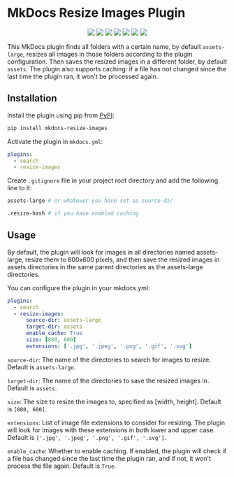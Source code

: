 # MkDocs Resize Images Plugin

<p align="center">
<a href="https://hits.seeyoufarm.com"><img src="https://hits.seeyoufarm.com/api/count/incr/badge.svg?url=https%3A%2F%2Fgithub.com%2FJakubAndrysek%2Fmkdocs-resize-images&count_bg=%2379C83D&title_bg=%23555555&icon=&icon_color=%23E7E7E7&title=hits&edge_flat=true"/></a>
<img src="https://img.shields.io/github/license/JakubAndrysek/mkdocs-resize-images?style=flat-square">
<img src="https://img.shields.io/github/v/release/JakubAndrysek/mkdocs-resize-images?style=flat-square">
<img src="https://img.shields.io/github/stars/JakubAndrysek/mkdocs-resize-images?style=flat-square">
<img src="https://img.shields.io/github/forks/JakubAndrysek/mkdocs-resize-images?style=flat-square">
<img src="https://img.shields.io/github/issues/JakubAndrysek/mkdocs-resize-images?style=flat-square">
<img src="https://static.pepy.tech/personalized-badge/mkdocs-resize-images?period=month&units=international_system&left_color=black&right_color=orange&left_text=Downloads">
</p>

This MkDocs plugin finds all folders with a certain name, by default `assets-large`, resizes all images in those folders according to the plugin configuration.
Then saves the resized images in a different folder, by default `assets`. 
The plugin also supports caching: if a file has not changed since the last time the plugin ran, it won't be processed again.

## Installation

Install the plugin using pip from [PyPI](https://pypi.org/project/mkdocs-resize-images/):

```bash
pip install mkdocs-resize-images
```

Activate the plugin in `mkdocs.yml`:

```yaml
plugins:
  - search
  - resize-images
```

Create `.gitignore` file in your project root directory and add the following line to it:

```bash
assets-large # or whatever you have set as source-dir

.resize-hash # if you have enabled caching
```


## Usage

By default, the plugin will look for images in all directories named assets-large, resize them to 800x600 pixels, and then save the resized images in assets directories in the same parent directories as the assets-large directories.

You can configure the plugin in your mkdocs.yml:

```yaml
plugins:
  - search
  - resize-images:
      source-dir: assets-large
      target-dir: assets
      enable_cache: True
      size: [800, 600]
      extensions: ['.jpg', '.jpeg', '.png', '.gif', '.svg']
```

`source-dir`: The name of the directories to search for images to resize. Default is `assets-large`.

`target-dir`: The name of the directories to save the resized images in. Default is `assets`.

`size`: The size to resize the images to, specified as [width, height]. Default is `[800, 600]`.

`extensions`: List of image file extensions to consider for resizing. The plugin will look for images with these extensions in both lower and upper case. Default is `['.jpg', '.jpeg', '.png', '.gif', '.svg']`.

`enable_cache`: Whether to enable caching. If enabled, the plugin will check if a file has changed since the last time the plugin ran, and if not, it won't process the file again. Default is `True`.